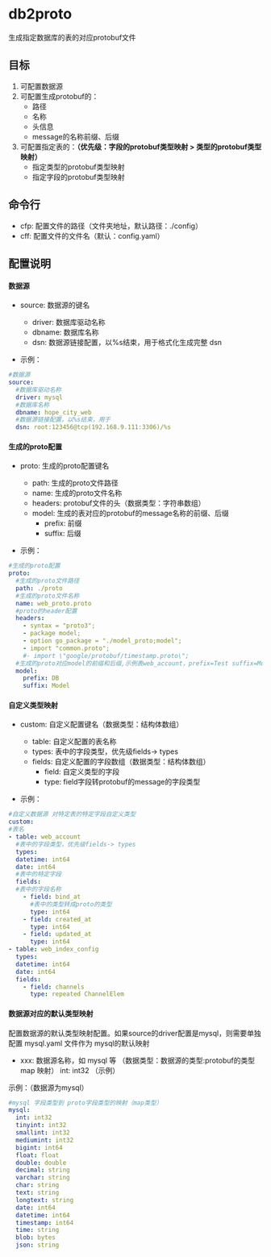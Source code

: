 # db2proto

生成指定数据库的表的对应protobuf文件

## 目标

1. 可配置数据源
2. 可配置生成protobuf的：
    - 路径
    - 名称
    - 头信息
    - message的名称前缀、后缀
3. 可配置指定表的：**（优先级：字段的protobuf类型映射 > 类型的protobuf类型映射）**
    - 指定类型的protobuf类型映射
    - 指定字段的protobuf类型映射

## 命令行

- cfp: 配置文件的路径（文件夹地址，默认路径：./config）
- cff: 配置文件的文件名（默认：config.yaml）

## 配置说明

#### 数据源

- source: 数据源的键名
    - driver: 数据库驱动名称
    - dbname: 数据库名称
    - dsn: 数据源链接配置，以%s结束，用于格式化生成完整 dsn

- 示例：
```yaml
#数据源
source:
  #数据库驱动名称
  driver: mysql
  #数据库名称
  dbname: hope_city_web
  #数据源链接配置，以%s结束，用于
  dsn: root:123456@tcp(192.168.9.111:3306)/%s
```

#### 生成的proto配置

- proto: 生成的proto配置键名
    - path: 生成的proto文件路径
    - name: 生成的proto文件名称
    - headers: protobuf文件的头（数据类型：字符串数组）
    - model: 生成的表对应的protobuf的message名称的前缀、后缀
        - prefix: 前缀
        - suffix: 后缀

- 示例：
```yaml
#生成的proto配置
proto:
  #生成的proto文件路径
  path: ./proto
  #生成的proto文件名称
  name: web_proto.proto
  #proto的header配置
  headers:
    - syntax = "proto3";
    - package model;
    - option go_package = "./model_proto;model";
    - import "common.proto";
    #- import \"google/protobuf/timestamp.proto\";
  #生成的proto对应model的前缀和后缀,示例表web_account，prefix=Test suffix=Model，则生成TestWebAccountModel的proto的message
  model:
    prefix: DB
    suffix: Model
```

#### 自定义类型映射

- custom: 自定义配置键名（数据类型：结构体数组）
    - table: 自定义配置的表名称
    - types:  表中的字段类型，优先级fields-> types
    - fields: 自定义配置的字段数组（数据类型：结构体数组）
        - field: 自定义类型的字段
        - type: field字段转protobuf的message的字段类型

- 示例：
```yaml
#自定义数据源 对特定表的特定字段自定义类型
custom:
#表名
- table: web_account
  #表中的字段类型，优先级fields-> types
  types:
  datetime: int64
  date: int64
  #表中的特定字段
  fields:
  #表中的字段名称
    - field: bind_at
      #表中的类型转成proto的类型
      type: int64
    - field: created_at
      type: int64
    - field: updated_at
      type: int64
- table: web_index_config
  types:
  datetime: int64
  date: int64
  fields:
    - field: channels
      type: repeated ChannelElem
```

#### 数据源对应的默认类型映射
配置数据源的默认类型映射配置。如果source的driver配置是mysql，则需要单独配置 mysql.yaml 文件作为 mysql的默认映射

- xxx: 数据源名称，如 mysql 等 （数据类型：数据源的类型:protobuf的类型 map 映射）
  int: int32 （示例）

示例：（数据源为mysql）

```yaml
#mysql 字段类型到 proto字段类型的映射（map类型）
mysql:
  int: int32
  tinyint: int32
  smallint: int32
  mediumint: int32
  bigint: int64
  float: float
  double: double
  decimal: string
  varchar: string
  char: string
  text: string
  longtext: string
  date: int64
  datetime: int64
  timestamp: int64
  time: string
  blob: bytes
  json: string
```
